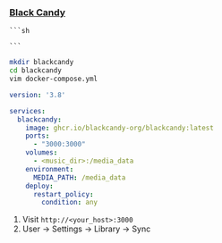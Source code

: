 ### [Black Candy](https://github.com/blackcandy-org/blackcandy)

````{tab} Docker compose [^1]
```sh

```
````

```sh
mkdir blackcandy
cd blackcandy
vim docker-compose.yml
```

```yaml
version: '3.8'

services:
  blackcandy:
    image: ghcr.io/blackcandy-org/blackcandy:latest
    ports:
      - "3000:3000"
    volumes:
      - <music_dir>:/media_data
    environment:
      MEDIA_PATH: /media_data
    deploy:
      restart_policy:
        condition: any
```

1. Visit `http://<your_host>:3000`
2. User → Settings → Library → Sync

[^1]: [Media Files Mounts](https://github.com/blackcandy-org/blackcandy#media-files-mounts)
